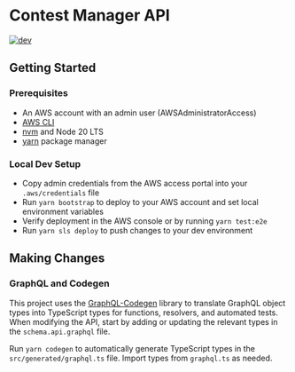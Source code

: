 # Contest Manager API

[![dev](https://github.com/shobogonzo/contest-manager-api/actions/workflows/dev.yml/badge.svg)](https://github.com/shobogonzo/contest-manager-api/actions/workflows/dev.yml)

## Getting Started

### Prerequisites

- An AWS account with an admin user (AWSAdministratorAccess)
- [AWS CLI](https://docs.aws.amazon.com/cli/latest/userguide/getting-started-install.html)
- [nvm](https://github.com/nvm-sh/nvm?tab=readme-ov-file#installing-and-updating) and Node 20 LTS
- [yarn](https://classic.yarnpkg.com/lang/en/docs/install) package manager

### Local Dev Setup

- Copy admin credentials from the AWS access portal into your `.aws/credentials` file
- Run `yarn bootstrap` to deploy to your AWS account and set local environment variables
- Verify deployment in the AWS console or by running `yarn test:e2e`
- Run `yarn sls deploy` to push changes to your dev environment

## Making Changes

### GraphQL and Codegen

This project uses the [GraphQL-Codegen](https://the-guild.dev/graphql/codegen/docs/getting-started) library to translate GraphQL object types into TypeScript types for functions, resolvers, and automated tests. When modifying the API, start by adding or updating the relevant types in the `schema.api.graphql` file.

Run `yarn codegen` to automatically generate TypeScript types in the `src/generated/graphql.ts` file. Import types from `graphql.ts` as needed.
